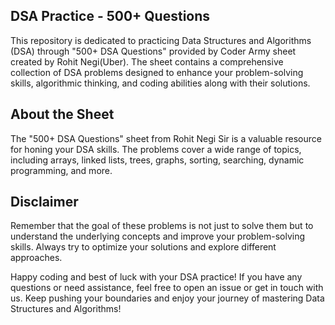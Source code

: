 ## DSA Practice - 500+ Questions

This repository is dedicated to practicing Data Structures and Algorithms (DSA) through "500+ DSA Questions" provided by Coder Army sheet created by Rohit Negi(Uber). The sheet contains a comprehensive collection of DSA problems designed to enhance your problem-solving skills, algorithmic thinking, and coding abilities along with their solutions.

## About the Sheet

The "500+ DSA Questions" sheet from Rohit Negi Sir is a valuable resource for honing your DSA skills. The problems cover a wide range of topics, including arrays, linked lists, trees, graphs, sorting, searching, dynamic programming, and more.

## Disclaimer

Remember that the goal of these problems is not just to solve them but to understand the underlying concepts and improve your problem-solving skills. Always try to optimize your solutions and explore different approaches.

Happy coding and best of luck with your DSA practice! If you have any questions or need assistance, feel free to open an issue or get in touch with us. Keep pushing your boundaries and enjoy your journey of mastering Data Structures and Algorithms!
